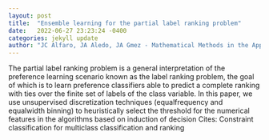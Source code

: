```yaml
---
layout: post
title:  "Ensemble learning for the partial label ranking problem"
date:   2022-06-27 23:23:24 -0400
categories: jekyll update
author: "JC Alfaro, JA Aledo, JA Gmez - Mathematical Methods in the Applied Sciences, 2022"
---
```

The partial label ranking problem is a general interpretation of the preference learning scenario known as the label ranking problem, the goal of which is to learn preference classifiers able to predict a complete ranking with ties over the finite set of labels of the class variable. In this paper, we use unsupervised discretization techniques (equalfrequency and equalwidth binning) to heuristically select the threshold for the numerical features in the algorithms based on induction of decision 
Cites: Constraint classification for multiclass classification and ranking